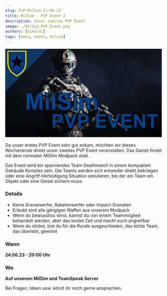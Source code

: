 ```yaml
---
slug: PvP-MilSim-21-06-23
title: MilSim - PVP Event 2
description: Unser zweites PVP Event
image: ./MilSim_PVP_Event.png
authors: [nikolai]
tags: [news, event, milsim]
---
```


![Thumbnail](./MilSim_PVP_Event.png)

Da unser erstes PVP Event sehr gut ankam, möchten wir dieses Wochenende direkt unser zweites PVP Event veranstalten.
Das Ganze findet mit dem normalen MilSim Modpack statt.
  
Das Event wird ein spannendes Team Deathmatch in einem kompakten Gebäude Komplex sein. Die Teams werden sich entweder direkt bekriegen oder eine Angriff-Verteidigung Situation simulieren, bei der ein Team ein Objekt oder eine Geisel sichern muss.

### Details
- Keine Granatwerfer, Raketenwerfer oder Impact-Granaten
- Erlaubt sind alle gängigen Waffen aus unserem Modpack
- Wenn du bewusstlos wirst, kannst du von einem Teammitglied behandelt werden, aber das kostet Zeit und macht euch angreifbar
- Wenn du stirbst, bist du für die Runde ausgeschieden, das letzte Team, das überlebt, gewinnt

### Wann 
<b>24.06.23 - 20:00 Uhr</b>  

### Wo
<b>Auf unserem MilSim und TeamSpeak Server</b> 


Bei Fragen, Ideen usw. könnt ihr mich gerne ansprechen.